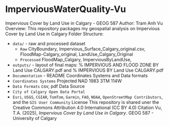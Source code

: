 # ImperviousWaterQuality-Vu
Impervious Cover by Land Use in Calgary - GEOG 587
Author: Tram Anh Vu
Overview: This repository packages my geospatial analysis on Impervious Cover by Land Use in Calgary
Folder Structure: 
- `data/` - raw and processed dataset
   - `Raw` CityBoundary, Impervious_Surface_Calgary_original.csv, FloodMap-Calgary_original, LandUse_Calgary_Original
   - `Processed` FloodMap_Calgary, ImperviousByLandUse, 
- `outputs/` - layout of final maps: % IMPERVIOUS AND FLOOD ZONE BY Land Use CALGARY.pdf and % IMPERVIOUS BY Land Use CALGARY.pdf
- `Documentation` -  README
Coordinates Systems and Data formats
- `Coordinates Systems` Projected NAD 1983 3TM 114W
- `Data Formats` csv, pdf
Data Source
- `City of Calgary Open Data Portal`
- `Esri`, `USGS`, `CGIAR`, `TomTom`, `Garmin`, `FAO`, `NOAA`, `OpenStreetMap Contributors`, and the `GIS User Community`
License
This repository is shared uner the Creative Commons Attribution 4.0 International (CC BY 4.0)
Citation
Vu, T.A. (2025), *Impervious Cover by Land Use in Calgary*. GEOG 587 - University of Calgary
